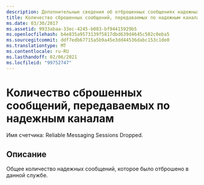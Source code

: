 ```yaml
---
description: Дополнительные сведения об отброшенных сообщениях надежных сообщений
title: Количество сброшенных сообщений, передаваемых по надежным каналам
ms.date: 03/30/2017
ms.assetid: 9933abaa-33ec-4245-b083-bf94415929b5
ms.openlocfilehash: b4e835a9573139f5817dbd639d4645c502c0eba5
ms.sourcegitcommit: ddf7edb67715a5b9a45e3dd44536dabc153c1de0
ms.translationtype: MT
ms.contentlocale: ru-RU
ms.lasthandoff: 02/06/2021
ms.locfileid: "99752747"
---
```

# <a name="reliable-messaging-messages-dropped"></a>Количество сброшенных сообщений, передаваемых по надежным каналам

Имя счетчика: Reliable Messaging Sessions Dropped.  
  
## <a name="description"></a>Описание  

 Общее количество надежных сообщений, которое было отброшено в данной службе.
